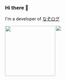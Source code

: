 ### Hi there 👋

I'm a developer of <a href="https://mystery-logger.com">なぞログ</a>

<div>
  <a href="https://github.com/anuraghazra/github-readme-stats">
    <img align="left" height=165 src="https://github-readme-stats.vercel.app/api?username=KEY60228&count_private=true&show_icons=true&theme=tokyonight">
  </a>
  <a href="https://github.com/anuraghazra/github-readme-stats">
    <img align="left" src="https://github-readme-stats.vercel.app/api/top-langs/?username=KEY60228&layout=compact&theme=tokyonight">
  </a>
</div>

<!--
**KEY60228/KEY60228** is a ✨ _special_ ✨ repository because its `README.md` (this file) appears on your GitHub profile.

Here are some ideas to get you started:

- 🔭 I’m currently working on ...
- 🌱 I’m currently learning ...
- 👯 I’m looking to collaborate on ...
- 🤔 I’m looking for help with ...
- 💬 Ask me about ...
- 📫 How to reach me: ...
- 😄 Pronouns: ...
- ⚡ Fun fact: ...
-->
